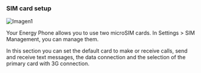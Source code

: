 ### SIM card setup

![Imagen1](http://static.energysistem.com/images/manuals/42435/563896f5b41e8.jpg)

Your Energy Phone allows you to use two microSIM cards. In Settings > SIM Management, you can manage them.

In this section you can set the default card to make or receive calls, send and receive text messages, the data connection and the selection of the primary card with 3G connection.

